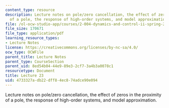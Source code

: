 ```yaml
---
content_type: resource
description: Lecture notes on pole/zero cancellation, the effect of zeros in the proximity
  of a pole, the response of high-order systems, and model approximation.
file: /ol-ocw-studio-app/courses/2-004-dynamics-and-control-ii-spring-2008/4733327adb22dff84ec874adce90e094_lecture_23.pdf
file_size: 170671
file_type: application/pdf
learning_resource_types:
- Lecture Notes
license: https://creativecommons.org/licenses/by-nc-sa/4.0/
ocw_type: OCWFile
parent_title: Lecture Notes
parent_type: CourseSection
parent_uid: 8ed54b04-44e9-89e3-2cf7-3a4b3a0078c1
resourcetype: Document
title: Lecture 23
uid: 4733327a-db22-dff8-4ec8-74adce90e094
---
```

Lecture notes on pole/zero cancellation, the effect of zeros in the proximity of a pole, the response of high-order systems, and model approximation.